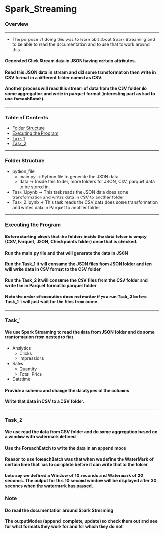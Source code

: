 # Spark_Streaming

### Overview

---

- The purpose of doing this was to learn abit about Spark Streaming and to be able to read the documentation and to use that to work around this. 
#### Generated Click Stream data in JSON having certain attributes. 
#### Read this JSON data in stream and did some transformation then write in CSV format in a different folder named as CSV.
#### Another process will read this stream of data from the CSV folder do some aggregation and write in parquet format (interesting part as had to use foreachBatch).

---

### Table of Contents
- [Folder Structure](#folder-structure)
- [Executing the Program](#executing-the-program)
- [Task_1](#task_1)
- [Task_2](#task_2)

---


### Folder Structure
- python_file
  - main.py     -> Python file to generate the JSON data
  - data        -> Inside this folder, more folders for JSON, CSV, parquet data to be stored in. 
- Task_1.ipynb  -> This task reads the JSON data does some transformation and writes data in CSV to another folder
- Task_2.ipynb  -> This task reads the CSV data does some transformation and writes data in Parquet to another folder

---

### Executing the Program
#### Before starting check that the folders inside the **data** folder is empty (CSV, Parquet, JSON, Checkpoints folder) once that is checked.
#### Run the main.py file and that will generate the data in **JSON**
#### Run the **Task_1** it will consume the JSON files from JSON folder and ten will write data in CSV format to the CSV folder
#### Run the **Task_2** it will consume the CSV files from the CSV folder and write the in Parquet format to parquet folder
#### Note the order of execution does not matter if you run Task_2 before Task_1 it will just wait for the files from come. 

---

### Task_1
#### We use Spark Streaming to read the data from JSON folder and do some tranformation from nested to flat.
- Analytics
  - Clicks
  - Impressions
- Sales
  - Quantity
  - Total_Price
- Datetime
#### Provide a schema and change the datatypes of the columns
#### Write that data in CSV to a CSV folder.

---

### Task_2

#### We use read the data from CSV folder and do some aggregation based on a window with watermark defined
#### Use the ForeachBatch to write the data in an append mode

#### Reason to use foreachBatch was that when we define the WaterMark of certain time that has to complete before it can write that to the folder
#### Lets say we defined a **Window** of 10 seconds and **Watermark** of 30 seconds. The output for this 10 second window will be displayed after 30 seconds when the watermark has passed. 


### Note

#### Do read the documentation around Spark Streaming
#### The outputModes (append, complete, update) so check them out and see for what formats they work for and for which they do not.

